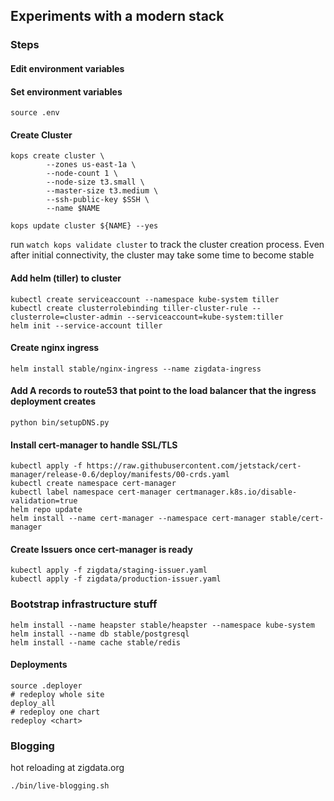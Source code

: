 ## Experiments with a modern stack

### Steps

#### Edit environment variables

#### Set environment variables
`source .env`

#### Create Cluster
```
kops create cluster \
        --zones us-east-1a \
        --node-count 1 \
        --node-size t3.small \
        --master-size t3.medium \
        --ssh-public-key $SSH \
        --name $NAME

kops update cluster ${NAME} --yes
```
run `watch kops validate cluster` to track the cluster creation process. Even after initial connectivity, the cluster
may take some time to become stable


#### Add helm (tiller) to cluster
```
kubectl create serviceaccount --namespace kube-system tiller
kubectl create clusterrolebinding tiller-cluster-rule --clusterrole=cluster-admin --serviceaccount=kube-system:tiller
helm init --service-account tiller
```

#### Create nginx ingress
```
helm install stable/nginx-ingress --name zigdata-ingress
```

#### Add A records to route53 that point to the load balancer that the ingress deployment creates
```
python bin/setupDNS.py
```

#### Install cert-manager to handle SSL/TLS
```
kubectl apply -f https://raw.githubusercontent.com/jetstack/cert-manager/release-0.6/deploy/manifests/00-crds.yaml
kubectl create namespace cert-manager
kubectl label namespace cert-manager certmanager.k8s.io/disable-validation=true
helm repo update
helm install --name cert-manager --namespace cert-manager stable/cert-manager
```

#### Create Issuers once cert-manager is ready
```
kubectl apply -f zigdata/staging-issuer.yaml
kubectl apply -f zigdata/production-issuer.yaml
```

### Bootstrap infrastructure stuff
```
helm install --name heapster stable/heapster --namespace kube-system
helm install --name db stable/postgresql
helm install --name cache stable/redis
```

#### Deployments
```
source .deployer
# redeploy whole site
deploy_all
# redeploy one chart 
redeploy <chart>
```

### Blogging
hot reloading at zigdata.org
```
./bin/live-blogging.sh
```